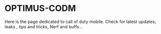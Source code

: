 # OPTIMUS-CODM
Here is the page dedicated to call of duty mobile. Check for latest updates, leaks , tips and tricks, Nerf and buffs...
